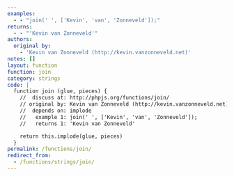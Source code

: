 ```yaml
---
examples:
  - - "join(' ', ['Kevin', 'van', 'Zonneveld']);"
returns:
  - - "'Kevin van Zonneveld'"
authors:
  original by:
    - 'Kevin van Zonneveld (http://kevin.vanzonneveld.net)'
notes: []
layout: function
function: join
category: strings
code: |
  function join (glue, pieces) {
    //  discuss at: http://phpjs.org/functions/join/
    // original by: Kevin van Zonneveld (http://kevin.vanzonneveld.net)
    //  depends on: implode
    //   example 1: join(' ', ['Kevin', 'van', 'Zonneveld']);
    //   returns 1: 'Kevin van Zonneveld'

    return this.implode(glue, pieces)
  }
permalink: /functions/join/
redirect_from:
  - /functions/strings/join/
---
```


<!-- WARNING! This file is auto generated by `npm run web:inject`, do not edit by hand -->
